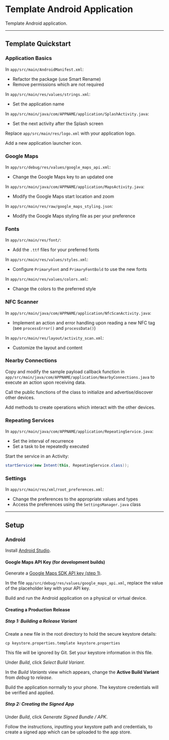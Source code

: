 # Template Android Application

Template Android application.

___

## Template Quickstart

### Application Basics

In `app/src/main/AndroidManifest.xml`:
* Refactor the package (use Smart Rename)
* Remove permissions which are not required

In `app/src/main/res/values/strings.xml`:
* Set the application name

In `app/src/main/java/com/APPNAME/application/SplashActivity.java`:
* Set the next activity after the Splash screen

Replace `app/src/main/res/logo.xml` with your application logo.

Add a new application launcher icon.

### Google Maps

In `app/src/debug/res/values/google_maps_api.xml`:
* Change the Google Maps key to an updated one

In `app/src/main/java/com/APPNAME/application/MapsActivity.java`:
* Modify the Google Maps start location and zoom

In `app/src/main/res/raw/google_maps_styling.json`:
* Modify the Google Maps styling file as per your preference

### Fonts

In `app/src/main/res/font/`:
* Add the `.ttf` files for your preferred fonts

In `app/src/main/res/values/styles.xml`:
* Configure `PrimaryFont` and `PrimaryFontBold` to use the new fonts

In `app/src/main/res/values/colors.xml`:
* Change the colors to the preferred style

### NFC Scanner

In `app/src/main/java/com/APPNAME/application/NfcScanActivity.java`:
* Implement an action and error handling upon reading a new NFC tag (see `processError()` and `processData()`)

In `app/src/main/res/layout/activity_scan.xml`:
* Customize the layout and content

### Nearby Connections

Copy and modify the sample payload callback function in `app/src/main/java/com/APPNAME/application/NearbyConnections.java` to execute an action upon receiving data.

Call the public functions of the class to initialize and advertise/discover other devices.

Add methods to create operations which interact with the other devices.

### Repeating Services

In `app/src/main/java/com/APPNAME/application/RepeatingService.java`:
* Set the interval of recurrence
* Set a task to be repeatedly executed

Start the service in an Activity:
```java
startService(new Intent(this, RepeatingService.class));
```

### Settings

In `app/src/main/res/xml/root_preferences.xml`:
* Change the preferences to the appropriate values and types
* Access the preferences using the `SettingsManager.java` class

___

## Setup

### Android

Install [Android Studio](https://developer.android.com/studio/).

#### Google Maps API Key (for development builds)

Generate a [Google Maps SDK API key (step 1)](https://developers.google.com/maps/documentation/android-sdk/get-api-key).

In the file `app/src/debug/res/values/google_maps_api.xml`, replace the value of the placeholder key with your API key.

Build and run the Android application on a physical or virtual device.

#### Creating a Production Release

##### Step 1: Building a Release Variant

Create a new file in the root directory to hold the secure keystore details:
```shell
cp keystore.properties.template keystore.properties
```

This file will be ignored by Git. Set your keystore information in this file.

Under _Build_, click _Select Build Variant_.

In the _Build Variants_ view which appears, change the **Active Build Variant** from _debug_ to _release_.

Build the application normally to your phone. The keystore credentials will be verified and applied.

##### Step 2: Creating the Signed App

Under _Build_, click _Generate Signed Bundle / APK_.

Follow the instructions, inputting your keystore path and credentials, to create a signed app which can be uploaded to the app store.